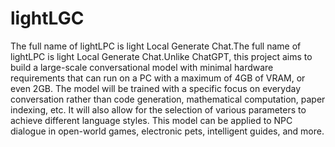 # lightLGC
The full name of lightLPC is light Local Generate Chat.The full name of lightLPC is light Local Generate Chat.Unlike ChatGPT, this project aims to build a large-scale conversational model with minimal hardware requirements that can run on a PC with a maximum of 4GB of VRAM, or even 2GB. The model will be trained with a specific focus on everyday conversation rather than code generation, mathematical computation, paper indexing, etc. It will also allow for the selection of various parameters to achieve different language styles. This model can be applied to NPC dialogue in open-world games, electronic pets, intelligent guides, and more.
